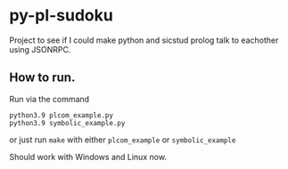 # py-pl-sudoku

Project to see if I could make python and sicstud prolog talk to eachother using JSONRPC.

## How to run.

Run via the command 
```
python3.9 plcom_example.py
python3.9 symbolic_example.py
```
or just run ``make`` with either ``plcom_example`` or ``symbolic_example``

Should work with Windows and Linux now.
